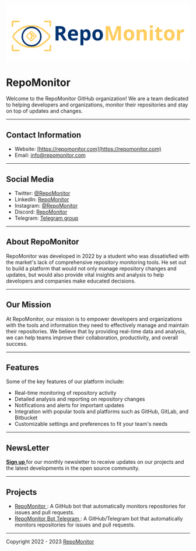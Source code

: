 ![RepoMonitor logo](https://github.com/RepoMonitor/.github/blob/main/assets/Banner.jpg?raw=true)

# RepoMonitor

Welcome to the RepoMonitor GitHub organization! We are a team dedicated to helping developers and organizations, monitor their repositories and stay on top of updates and changes.

---
## Contact Information

- Website: [https://repomonitor.com](https://repomonitor.com)
- Email: info@repomonitor.com

---
## Social Media

- Twitter: [@RepoMonitor](https://twitter.com/RepoMonitor)
- LinkedIn: [RepoMonitor](https://www.linkedin.com/company/repomonitor)
- Instagram: [@RepoMonitor](https://www.instagram.com/repomonitor/)
- Discord: [RepoMonitor](https://discord.gg/RepoMonitor)
- Telegram: [Telegram group](https://t.me/RepoMonitor) 

---
## About RepoMonitor

RepoMonitor was developed in 2022 by a student who was dissatisfied with the market's lack of comprehensive repository monitoring tools. He set out to build a platform that would not only manage repository changes and updates, but would also provide vital insights and analysis to help developers and companies make educated decisions.

---
## Our Mission

At RepoMonitor, our mission is to empower developers and organizations with the tools and information they need to effectively manage and maintain their repositories. We believe that by providing real-time data and analysis, we can help teams improve their collaboration, productivity, and overall success.

---
## Features

Some of the key features of our platform include:

- Real-time monitoring of repository activity
- Detailed analysis and reporting on repository changes
- Notifications and alerts for important updates
- Integration with popular tools and platforms such as GitHub, GitLab, and Bitbucket
- Customizable settings and preferences to fit your team's needs

---
## NewsLetter

**[Sign up ](https://RepoMonitor.com/news/signup)** for our monthly newsletter to receive updates on our projects and the latest developments in the open source community.

---
## Projects

- [RepoMonitor ](https://github.com/RepoMonitor/RepoMonitor): A GitHub bot that automatically monitors repositories for issues and pull requests.
- [RepoMonitor Bot Telegram ](https://github.com/RepoMonitor/RepoMonitor-Telegram): A GitHub/Telegram bot that automatically monitors repositories for issues and pull requests. 


---
Copyright 2022 - 2023 [RepoMonitor](https://repomonitor.com)


<!--
## Logos and Images
![RepoMonitor logo](https://repomonitor.com/assets/logo.png)

![RepoMonitor dashboard screenshot](https://repomonitor.com/assets/dashboard-screenshot.png)

- Slack: [Slack community](https://repomonitor.slack.com)
-->